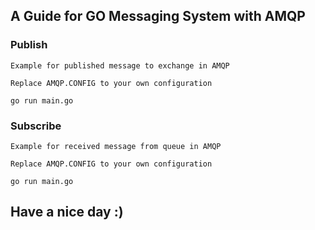 ## A Guide for GO Messaging System with AMQP

### Publish
  ```
  Example for published message to exchange in AMQP
  ```
  ```
  Replace AMQP.CONFIG to your own configuration
  ```
  ```
  go run main.go
  ```

### Subscribe
  ```
  Example for received message from queue in AMQP
  ```
  ```
  Replace AMQP.CONFIG to your own configuration
  ```
  ```
  go run main.go
  ```

## Have a nice day :)